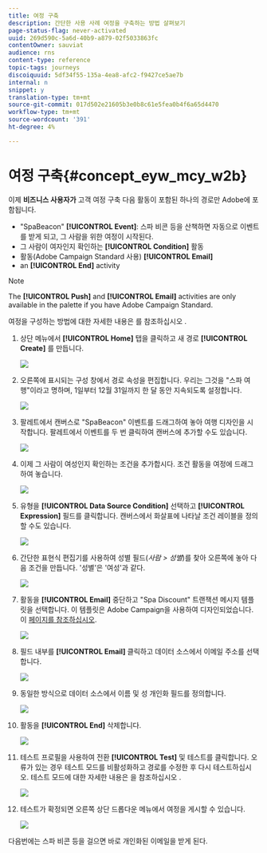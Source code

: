 ```yaml
---
title: 여정 구축
description: 간단한 사용 사례 여정을 구축하는 방법 살펴보기
page-status-flag: never-activated
uuid: 269d590c-5a6d-40b9-a879-02f5033863fc
contentOwner: sauviat
audience: rns
content-type: reference
topic-tags: journeys
discoiquuid: 5df34f55-135a-4ea8-afc2-f9427ce5ae7b
internal: n
snippet: y
translation-type: tm+mt
source-git-commit: 017d502e21605b3e0b8c61e5fea0b4f6a65d4470
workflow-type: tm+mt
source-wordcount: '391'
ht-degree: 4%

---
```



# 여정 구축{#concept_eyw_mcy_w2b}

이제 **비즈니스 사용자가** 고객 여정 구축 다음 활동이 포함된 하나의 경로만 Adobe에 포함됩니다.

* &quot;SpaBeacon&quot; **[!UICONTROL Event]**: 스파 비콘 등을 산책하면 자동으로 이벤트를 받게 되고, 그 사람을 위한 여정이 시작된다.
* 그 사람이 여자인지 확인하는 **[!UICONTROL Condition]** 활동
* 활동(Adobe Campaign Standard 사용) **[!UICONTROL Email]**
* an **[!UICONTROL End]** activity

>[!NOTE]
>
>The **[!UICONTROL Push]** and **[!UICONTROL Email]** activities are only available in the palette if you have Adobe Campaign Standard.

여정을 구성하는 방법에 대한 자세한 내용은 를 참조하십시오 [](../building-journeys/journey.md).

1. 상단 메뉴에서 **[!UICONTROL Home]** 탭을 클릭하고 새 경로 **[!UICONTROL Create]** 를 만듭니다.

   ![](../assets/journey31.png)

1. 오른쪽에 표시되는 구성 창에서 경로 속성을 편집합니다. 우리는 그것을 &quot;스파 여행&quot;이라고 명하며, 1일부터 12월 31일까지 한 달 동안 지속되도록 설정합니다.

   ![](../assets/journeyuc1_8.png)

1. 팔레트에서 캔버스로 &quot;SpaBeacon&quot; 이벤트를 드래그하여 놓아 여행 디자인을 시작합니다. 팔레트에서 이벤트를 두 번 클릭하여 캔버스에 추가할 수도 있습니다.

   ![](../assets/journeyuc1_9.png)

1. 이제 그 사람이 여성인지 확인하는 조건을 추가합시다. 조건 활동을 여정에 드래그하여 놓습니다.

   ![](../assets/journeyuc1_10.png)

1. 유형을 **[!UICONTROL Data Source Condition]** 선택하고 **[!UICONTROL Expression]** 필드를 클릭합니다. 캔버스에서 화살표에 나타날 조건 레이블을 정의할 수도 있습니다.

   ![](../assets/journeyuc1_11.png)

1. 간단한 표현식 편집기를 사용하여 성별 필드(_사람 > 성별_)를 찾아 오른쪽에 놓아 다음 조건을 만듭니다. &#39;성별&#39;은 &#39;여성&#39;과 같다.

   ![](../assets/journeyuc1_12.png)

1. 활동을 **[!UICONTROL Email]** 중단하고 &quot;Spa Discount&quot; 트랜잭션 메시지 템플릿을 선택합니다. 이 템플릿은 Adobe Campaign을 사용하여 디자인되었습니다. 이 [페이지를 참조하십시오](https://docs.adobe.com/content/help/ko-KR/campaign-standard/using/communication-channels/transactional-messaging/about-transactional-messaging.html).

   ![](../assets/journeyuc1_13.png)

1. 필드 내부를 **[!UICONTROL Email]** 클릭하고 데이터 소스에서 이메일 주소를 선택합니다.

   ![](../assets/journeyuc1_14.png)

1. 동일한 방식으로 데이터 소스에서 이름 및 성 개인화 필드를 정의합니다.

   ![](../assets/journeyuc1_15.png)

1. 활동을 **[!UICONTROL End]** 삭제합니다.

   ![](../assets/journeyuc1_17.png)

1. 테스트 프로필을 사용하여 전환 **[!UICONTROL Test]** 및 테스트를 클릭합니다. 오류가 있는 경우 테스트 모드를 비활성화하고 경로를 수정한 후 다시 테스트하십시오. 테스트 모드에 대한 자세한 내용은 을 참조하십시오 [](../building-journeys/testing-the-journey.md).

   ![](../assets/journeyuc1_18bis.png)

1. 테스트가 확정되면 오른쪽 상단 드롭다운 메뉴에서 여정을 게시할 수 있습니다.

   ![](../assets/journeyuc1_18.png)

다음번에는 스파 비콘 등을 걸으면 바로 개인화된 이메일을 받게 된다.
